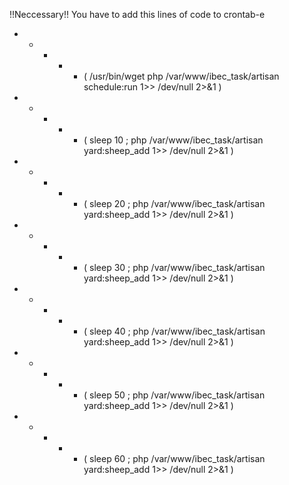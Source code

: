 !!Neccessary!!
You have to add this lines of code to crontab-e 

* * * * * ( /usr/bin/wget php /var/www/ibec_task/artisan schedule:run 1>> /dev/null 2>&1 )
* * * * * ( sleep 10 ; php /var/www/ibec_task/artisan yard:sheep_add 1>> /dev/null 2>&1 )
* * * * * ( sleep 20 ; php /var/www/ibec_task/artisan yard:sheep_add 1>> /dev/null 2>&1 )
* * * * * ( sleep 30 ; php /var/www/ibec_task/artisan yard:sheep_add 1>> /dev/null 2>&1 )
* * * * * ( sleep 40 ; php /var/www/ibec_task/artisan yard:sheep_add 1>> /dev/null 2>&1 )
* * * * * ( sleep 50 ; php /var/www/ibec_task/artisan yard:sheep_add 1>> /dev/null 2>&1 )
* * * * * ( sleep 60 ; php /var/www/ibec_task/artisan yard:sheep_add 1>> /dev/null 2>&1 )
